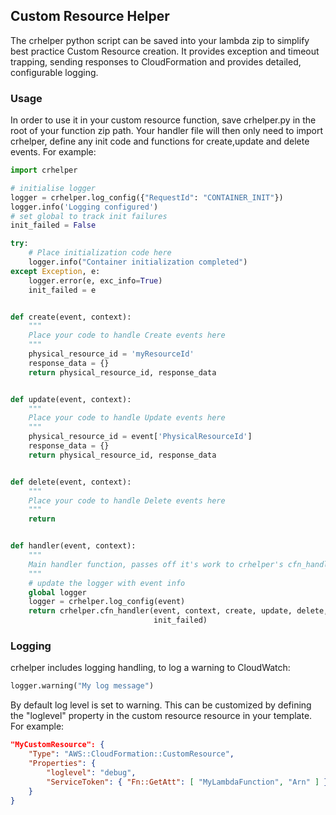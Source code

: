 ## Custom Resource Helper
The crhelper python script can be saved into your lambda zip to simplify best practice Custom Resource creation. It provides exception and timeout trapping, sending responses to CloudFormation and provides detailed, configurable logging.

### Usage
In order to use it in your custom resource function, save crhelper.py in the root of your function zip path. Your handler file will then only need to import crhelper, define any init code and functions for create,update and delete events. For example:

```python
import crhelper

# initialise logger
logger = crhelper.log_config({"RequestId": "CONTAINER_INIT"})
logger.info('Logging configured')
# set global to track init failures
init_failed = False

try:
    # Place initialization code here
    logger.info("Container initialization completed")
except Exception, e:
    logger.error(e, exc_info=True)
    init_failed = e


def create(event, context):
    """
    Place your code to handle Create events here
    """
    physical_resource_id = 'myResourceId'
    response_data = {}
    return physical_resource_id, response_data


def update(event, context):
    """
    Place your code to handle Update events here
    """
    physical_resource_id = event['PhysicalResourceId']
    response_data = {}
    return physical_resource_id, response_data


def delete(event, context):
    """
    Place your code to handle Delete events here
    """
    return


def handler(event, context):
    """
    Main handler function, passes off it's work to crhelper's cfn_handler
    """
    # update the logger with event info
    global logger
    logger = crhelper.log_config(event)
    return crhelper.cfn_handler(event, context, create, update, delete, logger,
                                init_failed)
```

### Logging
crhelper includes logging handling, to log a warning to CloudWatch:

```python
logger.warning("My log message")
```

By default log level is set to warning. This can be customized by defining the "loglevel" property in the custom resource resource in your template. For example:
```json
"MyCustomResource": {
    "Type": "AWS::CloudFormation::CustomResource",
    "Properties": {
        "loglevel": "debug",
        "ServiceToken": { "Fn::GetAtt": [ "MyLambdaFunction", "Arn" ] }
    }
}
```
